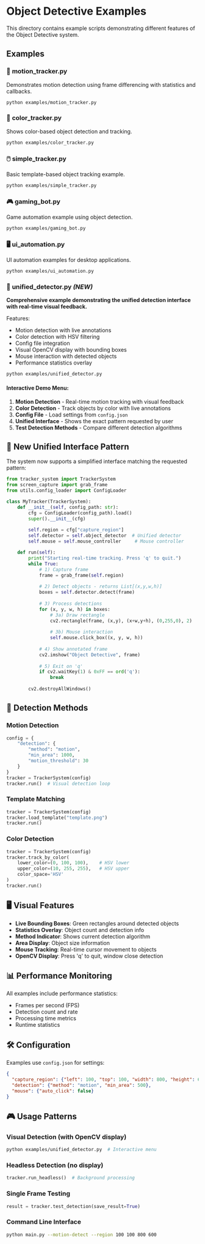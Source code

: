 # Object Detective Examples

This directory contains example scripts demonstrating different features of the Object Detective system.

## Examples

### 🎯 **motion_tracker.py**
Demonstrates motion detection using frame differencing with statistics and callbacks.

```bash
python examples/motion_tracker.py
```

### 🎨 **color_tracker.py**  
Shows color-based object detection and tracking.

```bash
python examples/color_tracker.py
```

### 🖱️ **simple_tracker.py**
Basic template-based object tracking example.

```bash
python examples/simple_tracker.py
```

### 🎮 **gaming_bot.py**
Game automation example using object detection.

```bash
python examples/gaming_bot.py
```

### 🖥️ **ui_automation.py**
UI automation examples for desktop applications.

```bash
python examples/ui_automation.py
```

### 🔧 **unified_detector.py** *(NEW)*
**Comprehensive example demonstrating the unified detection interface with real-time visual feedback.**

Features:
- Motion detection with live annotations
- Color detection with HSV filtering  
- Config file integration
- Visual OpenCV display with bounding boxes
- Mouse interaction with detected objects
- Performance statistics overlay

```bash
python examples/unified_detector.py
```

#### Interactive Demo Menu:
1. **Motion Detection** - Real-time motion tracking with visual feedback
2. **Color Detection** - Track objects by color with live annotations
3. **Config File** - Load settings from `config.json`
4. **Unified Interface** - Shows the exact pattern requested by user
5. **Test Detection Methods** - Compare different detection algorithms

## 🚀 **New Unified Interface Pattern**

The system now supports a simplified interface matching the requested pattern:

```python
from tracker_system import TrackerSystem
from screen_capture import grab_frame
from utils.config_loader import ConfigLoader

class MyTracker(TrackerSystem):
    def __init__(self, config_path: str):
        cfg = ConfigLoader(config_path).load()
        super().__init__(cfg)
        
        self.region = cfg["capture_region"] 
        self.detector = self.object_detector  # Unified detector
        self.mouse = self.mouse_controller     # Mouse controller

    def run(self):
        print("Starting real-time tracking. Press 'q' to quit.")
        while True:
            # 1) Capture frame
            frame = grab_frame(self.region)
            
            # 2) Detect objects - returns List[(x,y,w,h)]
            boxes = self.detector.detect(frame)
            
            # 3) Process detections
            for (x, y, w, h) in boxes:
                # 3a) Draw rectangle
                cv2.rectangle(frame, (x,y), (x+w,y+h), (0,255,0), 2)
                
                # 3b) Mouse interaction
                self.mouse.click_box((x, y, w, h))
            
            # 4) Show annotated frame
            cv2.imshow("Object Detective", frame)
            
            # 5) Exit on 'q'
            if cv2.waitKey(1) & 0xFF == ord('q'):
                break
                
        cv2.destroyAllWindows()
```

## 🎯 **Detection Methods**

### Motion Detection
```python
config = {
    "detection": {
        "method": "motion",
        "min_area": 1000,
        "motion_threshold": 30
    }
}
tracker = TrackerSystem(config)
tracker.run()  # Visual detection loop
```

### Template Matching
```python
tracker = TrackerSystem(config)
tracker.load_template("template.png")
tracker.run()
```

### Color Detection  
```python
tracker = TrackerSystem(config)
tracker.track_by_color(
    lower_color=(0, 100, 100),    # HSV lower
    upper_color=(10, 255, 255),   # HSV upper
    color_space='HSV'
)
tracker.run()
```

## 🖥️ **Visual Features**

- **Live Bounding Boxes**: Green rectangles around detected objects
- **Statistics Overlay**: Object count and detection info
- **Method Indicator**: Shows current detection algorithm
- **Area Display**: Object size information
- **Mouse Tracking**: Real-time cursor movement to objects
- **OpenCV Display**: Press 'q' to quit, window close detection

## 📊 **Performance Monitoring**

All examples include performance statistics:
- Frames per second (FPS)
- Detection count and rate
- Processing time metrics
- Runtime statistics

## 🛠️ **Configuration**

Examples use `config.json` for settings:

```json
{
  "capture_region": {"left": 100, "top": 100, "width": 800, "height": 600},
  "detection": {"method": "motion", "min_area": 500},
  "mouse": {"auto_click": false}
}
```

## 🎮 **Usage Patterns**

### Visual Detection (with OpenCV display)
```bash
python examples/unified_detector.py  # Interactive menu
```

### Headless Detection (no display)
```python
tracker.run_headless()  # Background processing
```

### Single Frame Testing
```python
result = tracker.test_detection(save_result=True)
```

### Command Line Interface
```bash
python main.py --motion-detect --region 100 100 800 600
``` 